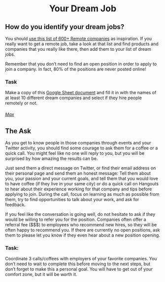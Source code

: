 <h1 align="center">Your Dream Job</h1>

## How do you identify your dream jobs?

You should [use this list of 600+ Remote companies](https://docs.google.com/spreadsheets/d/1TLJSlNxCbwRNxy14Toe1PYwbCTY7h0CNHeer9J0VRzE/edit#gid=1279011369) as inspiration. If you really want to get a remote job, take a look at that list and find products and companies that you really like there, then add them to your list of dream jobs.

Remember that you don’t need to find an open position in order to apply to join a company. In fact, 80% of the positions are never posted online!

### Task

Make a copy of this [Google Sheet document](https://docs.google.com/spreadsheets/d/1WJ0xaAxjNZXGk1h0twJdTJpezqxyiyoGKb-a8ip07Do/edit#gid=0) and fill it in with the names of at least 10 different dream companies and select if they hire people remotely or not.

###### [Max](https://docs.google.com/spreadsheets/d/1Ma8JiSqBWUHTvS3DN6CwT4-qJbmn2RvfvmhumeC0JUs/edit#gid=0)

## The Ask

As you get to know people in those companies through events and your Twitter activity, you should find some courage to ask them for a coffee or a quick call. You might feel like no one will reply to you, but you will be surprised by how amazing the results can be.

Just send them a direct message on Twitter, or find their email address on their personal page and send them an honest message: Tell them about you, your passion and your current goals, and tell them that you would love to have coffee (if they live in your same city) or do a quick call on Hangouts to hear about their experience working for that company and tips before applying to join. During the call, focus on learning as much as possible from them, try to find opportunities to talk about your work, and ask for feedback.

If you feel like the conversation is going well, do not hesitate to ask if they would be willing to refer you for the position. Companies often offer a referral fee ($$$) to employees who recommend new hires, so they will be often happy to recommend you. If there are currently no open positions, ask them to please let you know if they even hear about a new position opening.

### Task:

Coordinate 3 calls/coffees with employers of your favorite companies. You don’t need to wait to complete this before moving to the next steps, but don’t forget to make this a personal goal. You will have to get out of your comfort zone, but it will be worth it.
